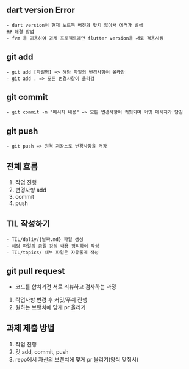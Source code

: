 ## dart version Error
    - dart version이 현재 노트북 버전과 맞지 않아서 에러가 발생
    ## 해결 방법
    - fvm 을 이용하여 과제 프로젝트에만 flutter version을 새로 적용시킴

## git add
    - git add [파일명] => 해당 파일의 변경사항이 올라감
    - git add . => 모든 변경사항이 올라감

## git commit
    - git commit -m "메시지 내용" => 모든 변경사항이 커밋되며 커밋 메시지가 담김

## git push
    - git push => 원격 저장소로 변경사항을 저장

## 전체 흐름
1. 작업 진행
2. 변경사항 add
3. commit
4. push

## TIL 작성하기
    - TIL/daliy/{날짜.md} 파일 생성
    - 해당 파일의 금일 강의 내용 정리하여 작성
    - TIL/topics/ 내부 파일은 자유롭게 작성

## git pull request
- 코드를 합치기전 서로 리뷰하고 검사하는 과정
1. 작업사항 변경 후 커밋/푸쉬 진행
2. 원하는 브랜치에 맞게 pr 올리기

## 과제 제출 방법
1. 작업 진행
2. 깃 add, commit, push
3. repo에서 자신의 브랜치에 맞게 pr 올리기(양식 맞춰서)